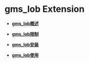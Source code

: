 # gms_lob Extension

-   **[gms_lob概述](gms_lob概述.md)**  

-   **[gms_lob限制](gms_lob限制.md)**  

-   **[gms_lob安装](gms_lob安装.md)**  

-   **[gms_lob使用](gms_lob使用.md)** 